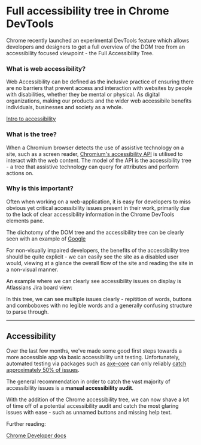 # Full accessibility tree in Chrome DevTools

Chrome recently launched an experimental DevTools feature which allows developers and designers to get a full overview of the DOM tree from an accessibility focused viewpoint - the Full Accessibility Tree.

### What is web accessibility?

Web Accessibility can be defined as the inclusive practice of ensuring there are no barriers that prevent access and interaction with websites by people with disabilities, whether they be mental or physical. As digital organizations, making our products and the wider web accessibile benefits individuals, businesses and society as a whole.

[Intro to accessibility](https://www.w3.org/WAI/fundamentals/accessibility-intro/)

### What is the tree?

When a Chromium browser detects the use of assistive technology on a site, such as a screen reader, [Chromium's accessibility API](https://www.chromium.org/developers/design-documents/accessibility/) is utilised to interact with the web content. The model of the API is the accessibility tree - a tree that assistive technology can query for attributes and perform actions on.

### Why is this important?

Often when working on a web-application, it is easy for developers to miss obvious yet critical accessibility issues present in their work, primarily due to the lack of clear accessibility information in the Chrome DevTools elements pane. 

The dichotomy of the DOM tree and the accessibility tree can be clearly seen with an example of [Google](https://www.google.com/)

For non-visually impaired developers, the benefits of the accessibility tree should be quite explicit - we can easily see the site as a disabled user would, viewing at a glance the overall flow of the site and reading the site in a non-visual manner.

An example where we can clearly see accessibility issues on display is Atlassians Jira board view:

In this tree, we can see multiple issues clearly - repitition of words, buttons and comboboxes with no legible words and a generally confusing structure to parse through.

---

## Accessibility

Over the last few months, we've made some good first steps towards a more accessible app via basic accessibility unit testing. Unfortunately, automated testing via packages such as [axe-core](https://github.com/dequelabs/axe-core) can only reliably [catch approximately 50% of issues](https://github.com/dequelabs/axe-core#the-accessibility-rules).

The general recommendation in order to catch the vast majority of accessibility issues is a **manual accessibility audit**.

With the addition of the Chrome accessibility tree, we can now shave a lot of time off of a potential accessibility audit and catch the most glaring issues with ease - such as unnamed buttons and missing help text.

Further reading:

[Chrome Developer docs](https://developer.chrome.com/blog/full-accessibility-tree/)
